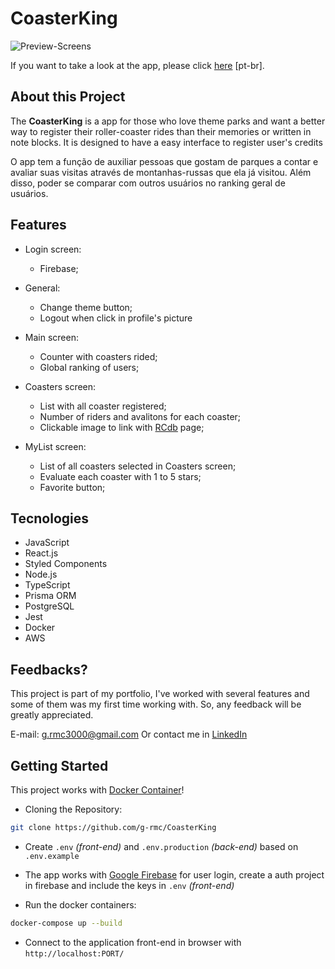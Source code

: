 # CoasterKing

![Preview-Screens](https://github.com/g-rmc/CoasterKing/blob/main/assets/CoasterKing.gif)

If you want to take a look at the app, please click [here](http://54.162.101.0/) [pt-br].

## About this Project

The **CoasterKing** is a app for those who love theme parks and want a better way to register their roller-coaster rides than their memories or written in note blocks. It is designed to have a easy interface to register user's credits

O app tem a função de auxiliar pessoas que gostam de parques a contar e avaliar suas visitas através de montanhas-russas que ela já visitou. Além disso, poder se comparar com outros usuários no ranking geral de usuários.

## Features

- Login screen:

  - Firebase;

- General:
  
  - Change theme button;
  - Logout when click in profile's picture

- Main screen:

  - Counter with coasters rided;
  - Global ranking of users;

- Coasters screen:

  - List with all coaster registered;
  - Number of riders and avalitons for each coaster;
  - Clickable image to link with [RCdb](https://rcdb.com/) page;

- MyList screen:

  - List of all coasters selected in Coasters screen;
  - Evaluate each coaster with 1 to 5 stars;
  - Favorite button;

## Tecnologies

- JavaScript
- React.js
- Styled Components
- Node.js
- TypeScript
- Prisma ORM
- PostgreSQL
- Jest
- Docker
- AWS

## Feedbacks?

This project is part of my portfolio, I've worked with several features and some of them was my first time working with. So, any feedback will be greatly appreciated.

E-mail: g.rmc3000@gmail.com
Or contact me in [LinkedIn](https://www.linkedin.com/in/guilherme-rmc/)

## Getting Started

This project works with [Docker Container](https://www.docker.com/resources/what-container/)!

- Cloning the Repository:

```bash
git clone https://github.com/g-rmc/CoasterKing
```

- Create ```.env``` _(front-end)_ and ```.env.production``` _(back-end)_ based on ```.env.example```

- The app works with [Google Firebase](https://firebase.google.com/) for user login, create a auth project in firebase and include the keys in ```.env``` _(front-end)_

- Run the docker containers:

```bash
docker-compose up --build
```

- Connect to the application front-end in browser with ```http://localhost:PORT/```
